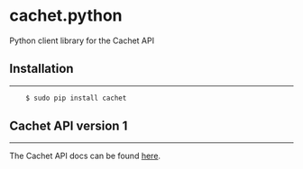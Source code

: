 # cachet.python

Python client library for the Cachet API

## Installation
-----
```bash
    $ sudo pip install cachet
```

## Cachet API version 1
-----
The Cachet API docs can be found [here](https://docs.cachethq.io/docs).
